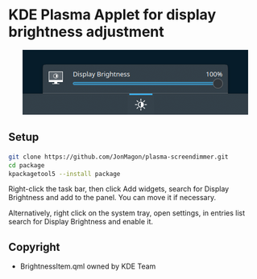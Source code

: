# KDE Plasma Applet for display brightness adjustment

<p align="center">
   <img src="https://raw.githubusercontent.com/JonMagon/plasma-screendimmer/main/screenshot.png"/>
</p>

## Setup
```bash
git clone https://github.com/JonMagon/plasma-screendimmer.git
cd package
kpackagetool5 --install package
```

Right-click the task bar, then click Add widgets, search for Display Brightness and add to the panel. You can move it if necessary.

Alternatively, right click on the system tray, open settings, in entries list search for Display Brightness and enable it.

## Copyright
* BrightnessItem.qml owned by KDE Team
